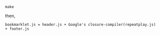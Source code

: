 ```
make
```

then,

```
bookmarklet.js = header.js + Google's closure-compiler(repeatplay.js) + footer.js
```
